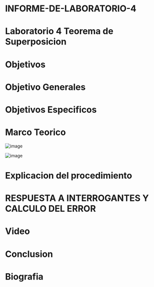 # INFORME-DE-LABORATORIO-4

# Laboratorio 4 Teorema de Superposicion

# Objetivos 

# Objetivo Generales


# Objetivos Especificos



# Marco Teorico


![image](https://user-images.githubusercontent.com/84412132/125726524-314db7eb-566e-48a0-83a7-a31438c0fbcd.png)



![image](https://user-images.githubusercontent.com/84412132/125728002-e470f152-b4d4-425d-aafe-9deaf8705f59.png)
 
 
 

#  Explicacion del procedimiento




# RESPUESTA A INTERROGANTES Y CALCULO DEL ERROR


# Video



# Conclusion



# Biografia



